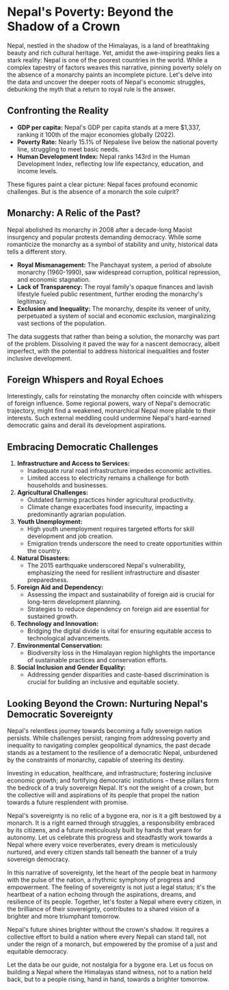 # Nepal's Poverty: Beyond the Shadow of a Crown

Nepal, nestled in the shadow of the Himalayas, is a land of breathtaking beauty and rich cultural heritage. Yet, amidst the awe-inspiring peaks lies a stark reality: Nepal is one of the poorest countries in the world. While a complex tapestry of factors weaves this narrative, pinning poverty solely on the absence of a monarchy paints an incomplete picture. Let's delve into the data and uncover the deeper roots of Nepal's economic struggles, debunking the myth that a return to royal rule is the answer.

## Confronting the Reality

- **GDP per capita:** Nepal's GDP per capita stands at a mere $1,337, ranking it 100th of the major economies globally (2022).
- **Poverty Rate:** Nearly 15.1% of Nepalese live below the national poverty line, struggling to meet basic needs.
- **Human Development Index:** Nepal ranks 143rd in the Human Development Index, reflecting low life expectancy, education, and income levels.

These figures paint a clear picture: Nepal faces profound economic challenges. But is the absence of a monarch the sole culprit?

## Monarchy: A Relic of the Past?

Nepal abolished its monarchy in 2008 after a decade-long Maoist insurgency and popular protests demanding democracy. While some romanticize the monarchy as a symbol of stability and unity, historical data tells a different story.

- **Royal Mismanagement:** The Panchayat system, a period of absolute monarchy (1960-1990), saw widespread corruption, political repression, and economic stagnation.
- **Lack of Transparency:** The royal family's opaque finances and lavish lifestyle fueled public resentment, further eroding the monarchy's legitimacy.
- **Exclusion and Inequality:** The monarchy, despite its veneer of unity, perpetuated a system of social and economic exclusion, marginalizing vast sections of the population.

The data suggests that rather than being a solution, the monarchy was part of the problem. Dissolving it paved the way for a nascent democracy, albeit imperfect, with the potential to address historical inequalities and foster inclusive development.

## Foreign Whispers and Royal Echoes

Interestingly, calls for reinstating the monarchy often coincide with whispers of foreign influence. Some regional powers, wary of Nepal's democratic trajectory, might find a weakened, monarchical Nepal more pliable to their interests. Such external meddling could undermine Nepal's hard-earned democratic gains and derail its development aspirations.

## Embracing Democratic Challenges

1. **Infrastructure and Access to Services:**
   - Inadequate rural road infrastructure impedes economic activities.
   - Limited access to electricity remains a challenge for both households and businesses.
2. **Agricultural Challenges:**
   - Outdated farming practices hinder agricultural productivity.
   - Climate change exacerbates food insecurity, impacting a predominantly agrarian population.
3. **Youth Unemployment:**
   - High youth unemployment requires targeted efforts for skill development and job creation.
   - Emigration trends underscore the need to create opportunities within the country.
4. **Natural Disasters:**
   - The 2015 earthquake underscored Nepal's vulnerability, emphasizing the need for resilient infrastructure and disaster preparedness.
5. **Foreign Aid and Dependency:**
   - Assessing the impact and sustainability of foreign aid is crucial for long-term development planning.
   - Strategies to reduce dependency on foreign aid are essential for sustained growth.
6. **Technology and Innovation:**
   - Bridging the digital divide is vital for ensuring equitable access to technological advancements.
7. **Environmental Conservation:**
   - Biodiversity loss in the Himalayan region highlights the importance of sustainable practices and conservation efforts.
8. **Social Inclusion and Gender Equality:**
   - Addressing gender disparities and caste-based discrimination is crucial for building an inclusive and equitable society.

## Looking Beyond the Crown: Nurturing Nepal's Democratic Sovereignty

Nepal's relentless journey towards becoming a fully sovereign nation persists. While challenges persist, ranging from addressing poverty and inequality to navigating complex geopolitical dynamics, the past decade stands as a testament to the resilience of a democratic Nepal, unburdened by the constraints of monarchy, capable of steering its destiny.

Investing in education, healthcare, and infrastructure; fostering inclusive economic growth; and fortifying democratic institutions – these pillars form the bedrock of a truly sovereign Nepal. It's not the weight of a crown, but the collective will and aspirations of its people that propel the nation towards a future resplendent with promise.

Nepal's sovereignty is no relic of a bygone era, nor is it a gift bestowed by a monarch. It is a right earned through struggles, a responsibility embraced by its citizens, and a future meticulously built by hands that yearn for autonomy. Let us celebrate this progress and steadfastly work towards a Nepal where every voice reverberates, every dream is meticulously nurtured, and every citizen stands tall beneath the banner of a truly sovereign democracy.

In this narrative of sovereignty, let the heart of the people beat in harmony with the pulse of the nation, a rhythmic symphony of progress and empowerment. The feeling of sovereignty is not just a legal status; it's the heartbeat of a nation echoing through the aspirations, dreams, and resilience of its people. Together, let's foster a Nepal where every citizen, in the brilliance of their sovereignty, contributes to a shared vision of a brighter and more triumphant tomorrow.

Nepal's future shines brighter without the crown's shadow. It requires a collective effort to build a nation where every Nepali can stand tall, not under the reign of a monarch, but empowered by the promise of a just and equitable democracy.

Let the data be our guide, not nostalgia for a bygone era. Let us focus on building a Nepal where the Himalayas stand witness, not to a nation held back, but to a people rising, hand in hand, towards a brighter tomorrow.
